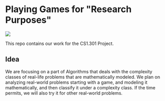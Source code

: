 # Playing Games for "Research Purposes"

<img src="https://www.notion.so/Playing-Games-for-Research-Purposes-dc2fd6a3ba764b5e834ea1687bdb3939#f3117a50bde54940bff55602d32952a6">

This repo contains our work for the CS1.301 Project.

## Idea

We are focusing on a part of Algorithms that deals with the complexity classes of real-life problems that are mathematically modeled. We plan on analyzing real-world problems starting with a game, and modeling it mathematically, and then classify it under a complexity class. If the time permits, we will also try it for other real-world problems.

